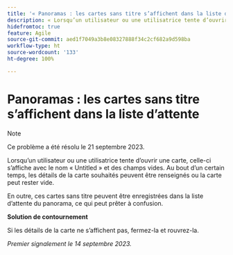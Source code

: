 ```yaml
---
title: '« Panoramas : les cartes sans titre s’affichent dans la liste d’attente »'
description: « Lorsqu’un utilisateur ou une utilisatrice tente d’ouvrir une carte, celle-ci s’affiche avec le nom Untitled et des champs vides. Au bout d’un certain temps, les détails de la carte souhaités peuvent être renseignés ou la carte peut rester vide. En outre, ces cartes sans titre peuvent être enregistrées dans la liste d’attente du panorama, ce qui peut prêter à confusion ».
hidefromtoc: true
feature: Agile
source-git-commit: aed1f7049a3b8e08327888f34c2cf682a9d598ba
workflow-type: ht
source-wordcount: '133'
ht-degree: 100%

---
```



# Panoramas : les cartes sans titre s’affichent dans la liste d’attente

>[!NOTE]
>
>Ce problème a été résolu le 21 septembre 2023.

Lorsqu’un utilisateur ou une utilisatrice tente d’ouvrir une carte, celle-ci s’affiche avec le nom « Untitled » et des champs vides. Au bout d’un certain temps, les détails de la carte souhaités peuvent être renseignés ou la carte peut rester vide.

En outre, ces cartes sans titre peuvent être enregistrées dans la liste d’attente du panorama, ce qui peut prêter à confusion.

**Solution de contournement**

Si les détails de la carte ne s’affichent pas, fermez-la et rouvrez-la.

_Premier signalement le 14 septembre 2023._
